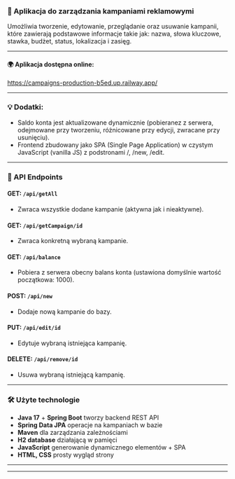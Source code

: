 ### 🔖  Aplikacja do zarządzania kampaniami reklamowymi

Umożliwia tworzenie, edytowanie, przeglądanie oraz usuwanie kampanii, które zawierają podstawowe informacje takie jak: nazwa, słowa kluczowe, stawka, budżet, status, lokalizacja i zasięg.

---

#### 🌍 Aplikacja dostępna online: 

https://campaigns-production-b5ed.up.railway.app/

---

### 💡 Dodatki:
- Saldo konta jest aktualizowane dynamicznie (pobieranez z serwera, odejmowane przy tworzeniu, różnicowane przy edycji, zwracane przy usunięciu).
- Frontend zbudowany jako SPA (Single Page Application) w czystym JavaScript (vanilla JS) z podstronami /, /new, /edit.

---

### 📌 API Endpoints

#### GET: `/api/getAll`

- Zwraca wszystkie dodane kampanie (aktywna jak i nieaktywne).

#### GET: `/api/getCampaign/id`

- Zwraca konkretną wybraną kampanie.

#### GET: `/api/balance`

- Pobiera z serwera obecny balans konta (ustawiona domyślnie wartość początkowa: 1000).

#### POST: `/api/new`

- Dodaje nową kampanie do bazy.

#### PUT: `/api/edit/id`

- Edytuje wybraną istniejąca kampanię.

#### DELETE: `/api/remove/id`

- Usuwa wybraną istniejącą kampanię.

---

### 🛠️  Użyte technologie
- **Java 17** + **Spring Boot** tworzy backend REST API
- **Spring Data JPA** operacje na kampaniach w bazie
- **Maven** dla zarządzania zależnościami
- **H2 database** działającą w pamięci
- **JavaScript** generowanie dynamicznego elementów + SPA 
- **HTML, CSS** prosty wygląd strony
---




---
